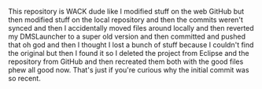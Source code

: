 This repository is WACK dude like I modified stuff on the web GitHub but then modified stuff on the local repository and then the commits weren't synced
and then I accidentally moved files around locally and then reverted my DMSLauncher to a super old version and then committed and pushed that oh god and then I
thought I lost a bunch of stuff because I couldn't find the original but then I found it so I deleted the project from Eclipse and the repository from GitHub and
then recreated them both with the good files phew all good now. That's just if you're curious why the initial commit was so recent.
